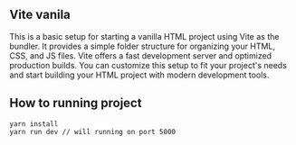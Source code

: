 ## Vite vanila

This is a basic setup for starting a vanilla HTML project using Vite as the bundler. It provides a simple folder structure for organizing your HTML, CSS, and JS files. Vite offers a fast development server and optimized production builds. You can customize this setup to fit your project's needs and start building your HTML project with modern development tools.

## How to running project

```shell
yarn install
yarn run dev // will running on port 5000
```
